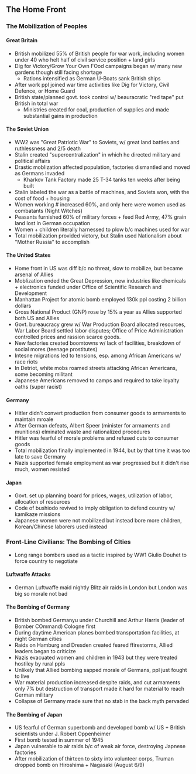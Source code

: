 ## The Home Front
### The Mobilization of Peoples
#### Great Britain
- British mobilized 55% of British people for war work, including women under 40 who helt half of civil service position + land girls
- Dig for Victory/Grow Your Own FOod campaigns began w/ many new gardens though still facing shortage
    - Rations intensified as German U-Boats sank British ships
- After work ppl joined war time activities like Dig for Victory, Civil Defence, or Home Guard
- British state/planned govt. took control w/ beauracratic "red tape" put British in total war
    - Ministries created for coal, production of supplies and made substantial gains in production
#### The Soviet Union
- WW2 was "Great Patriotic War" to Soviets, w/ great land battles and ruthlessness and 2/5 death
- Stalin created "supercentralization" in which he directed military and political affairs
- Drastic moblization affected population, factories dismantled and moved as Germans invaded
    - Kharkov Tank Factory made 25 T-34 tanks ten weeks after being built
- Stalin labeled the war as a battle of machines, and Soviets won, with the cost of food + housing
- Women working # increased 60%, and only here were women used as combatants (Night Witches)
- Peasants furnished 60% of military forces + feed Red Army, 47% grain land lost in German occupation
- Women + children literally harnessed to plow b/c machines used for war
- Total mobilization provided victory, but Stalin used Nationalism about "Mother Russia" to accomplish
#### The United States
- Home front in US was diff b/c no threat, slow to mobilize, but became arsenal of Allies
- Moblization ended the Great Depression, new industries like chemicals + electronics funded under Office of Scientific Research and Development
- Manhattan Project for atomic bomb employed 130k ppl costing 2 billion dollars
- Gross National Product (GNP) rose by 15% a year as Allies supported both US and Allies
- Govt. bureaucracy grew w/ War Production Board allocated resources, War Labor Board settled labor disputes; Office of Price Administration controlled prices and rassion scarce goods.
- New factories created boomtowns w/ lack of facilities, breakdown of social mores (teenage prostitutes)
- Intesne migrations led to tensions, esp. among African Americans w/ race riots
- In Detriot, white mobs roamed streets attacking African Americans, some becoming militant
- Japanese Americans removed to camps and required to take loyalty oaths (super racist)
#### Germany
- Hitler didn't convert production from consumer goods to armaments to maintain mroale
- After German defeats, Albert Speer (minister for armaments and munitions) elminated waste and rationalized procedures
- Hitler was fearful of morale problems and refused cuts to consumer goods
- Total mobilization finally implemented in 1944, but by that time it was too late to save Germany
- Nazis supported female employment as war progressed but it didn't rise much, women resisted
#### Japan
- Govt. set up planning board for prices, wages, utilization of labor, allocation of resources
- Code of bushiodo revived to imply obligation to defend country w/ kamikaze missions
- Japanese women were not mobilized but instead bore more children, Korean/Chinese laborers used instead
### Front-Line Civilians: The Bombing of CIties
- Long range bombers used as a tactic inspired by WW1 Giulio Douhet to force country to negotiate
#### Luftwaffe Attacks
- German Luftwaffe maid nightly Blitz air raids in London but London was big so morale not bad
#### The Bombing of Germany
- British bombed Germanyu under Churchill and Arthur Harris (leader of Bomber COmmand) Cologne first
- During daytime American planes bombed transportation facilities, at night German cities
- Raids on Hamburg and Dresden created feared ffirestorms, Allied leaders began to criticize
- Nazis evacuated women and children in 1943 but they were treated hostiley by rural ppls
- Unlikely that Allied bombing sapped morale of Germans, ppl just fought to live
- War material production increased despite raids, and cut armaments only 7% but destruction of transport made it hard for material to reach German military
- Collapse of Germany made sure that no stab in the back myth pervaded
#### The Bombing of Japan
- US fearful of German superbomb and developed bomb w/ US + British scientists under J. Robert Oppenheimer
- First bomb tested in summer of 1945
- Japan vulnerable to air raids b/c of weak air force, destroying Japnese factories
- After mobilization of thirteen to sixty into volunteer corps, Truman dropped bomb on Hiroshima + Nagasaki (August 6/9)
